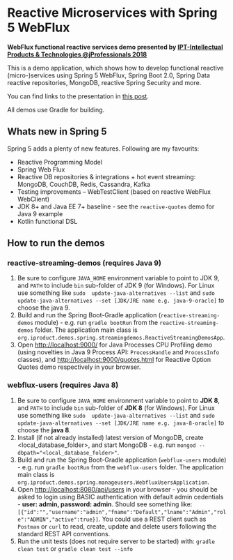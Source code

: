 # Reactive Microservices with Spring 5 WebFlux

**WebFlux functional reactive services demo presented by [IPT-Intellectual Products & Technologies @jProfessionals 2018](http://iproduct.org/en/presentation-winter-edition-2018-jprofessionals/)**

This is a demo application, which shows how to develop functional reactive (micro-)services using Spring 5 WebFlux, Spring Boot 2.0, Spring Data reactive repositories, MongoDB, reactive Spring Security and more.

You can find links to the presentation in [this post](https://www.slideshare.net/Trayan_Iliev/microservices-with-spring-5-webflux-jprofessionals).

All demos use Gradle for building.

## Whats new in Spring 5

Spring 5 adds a plenty of new features. Following are my favourits:
- Reactive Programming Model
- Spring Web Flux
- Reactive DB repositories & integrations + hot event streaming: MongoDB, CouchDB, Redis, Cassandra, Kafka
- Testing improvements – WebTestClient (based on reactive WebFlux WebClient)
- JDK 8+ and Java EE 7+ baseline - see the `reactive-quotes` demo for Java 9 example
- Kotlin functional DSL


## How to run the demos

### reactive-streaming-demos (requires Java 9)

1. Be sure to configure `JAVA_HOME` environment variable to point to JDK 9, and `PATH` to include `bin` sub-folder of JDK 9 (for Windows). For Linux use something like `sudo  update-java-alternatives --list` and `sudo  update-java-alternatives --set [JDK/JRE name e.g. java-9-oracle]` to choose the java 9.
2. Build and run the Spring Boot-Gradle application (`reactive-streaming-demos` module) - e.g. run `gradle bootRun` from the `reactive-streaming-demos` folder. The application main class is `org.iproduct.demos.spring.streamingdemos.ReactiveStreamingDemosApp`.
3. Open [http://localhost:9000/](http://localhost:9000/) for Java Processes CPU Profiling demo (using novelties in Java 9 Process API:  `ProcessHandle` and `ProcessInfo` classes), and [http://localhost:9000/quotes.html](http://localhost:9000/quotes.html) for Reactive Option Quotes demo respectively in your browser.

### webflux-users (requires Java 8)

1. Be sure to configure `JAVA_HOME` environment variable to point to **JDK 8**, and `PATH` to include `bin` sub-folder of **JDK 8** (for Windows). For Linux use something like `sudo  update-java-alternatives --list` and `sudo  update-java-alternatives --set [JDK/JRE name e.g. java-8-oracle]` to choose the **java 8**.
2. Install (if not already installed) latest version of MongoDB, create <local_database_folder>, and start MongoDB - e.g. run `mongod --dbpath="<local_database_folder>"`.
3. Build and run the Spring Boot-Gradle application (`webflux-users` module) - e.g. run `gradle bootRun` from the `webflux-users` folder. The application main class is `org.iproduct.demos.spring.manageusers.WebfluxUsersApplication`.
4. Open [http://localhost:8080/api/users](http://localhost:8080/api/users) in your browser - you should be asked to login using BASIC authentication with default admin cedentials - **user: admin, password: admin**. Should see something like: 
`[{"id":"","username":"admin","fname":"Default","lname":"Admin","role":"ADMIN","active":true}]`. You could use a REST client such as `Postman` or `curl` to read, create, update and delete users following the standard REST API conventions.
5. Run the unit tests (does not require server to be started) with: `gradle clean test` or `gradle clean test --info`

